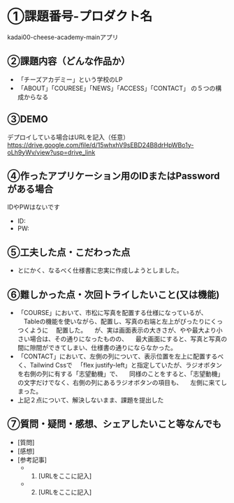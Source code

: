 # ①課題番号-プロダクト名

kadai00-cheese-academy-mainアプリ

## ②課題内容（どんな作品か）

- 「チーズアカデミー」という学校のLP
- 「ABOUT」「COURESE」「NEWS」「ACCESS」「CONTACT」
   の５つの構成からなる

## ③DEMO

デプロイしている場合はURLを記入（任意）
https://drive.google.com/file/d/15whxhV9sEBD24B8drHpWBo1y-oLh9yWv/view?usp=drive_link

## ④作ったアプリケーション用のIDまたはPasswordがある場合
IDやPWはないです
- ID: 
- PW: 

## ⑤工夫した点・こだわった点

- とにかく、なるべく仕様書に忠実に作成しようとしました。

## ⑥難しかった点・次回トライしたいこと(又は機能)

- 「COURSE」において、市松に写真を配置する仕様になっているが、
　Tableの機能を使いながら、配置し、写真の右端と左上がぴったりにくっつくように
　配置した。
　が、実は画面表示の大きさが、やや最大より小さい場合は、その通りになったものの、
　最大画面にすると、写真と写真の間に隙間ができてしまい、仕様書の通りにならなかった。
- 「CONTACT」において、左側の列について、表示位置を左上に配置するべく、Tailwind Cssで
　「flex justify-left」と指定していたが、ラジオボタンを右側の列に有する「志望動機」で、
　同様のことをすると、「志望動機」の文字だけでなく、右側の列にあるラジオボタンの項目も、
　左側に来てしまった。
- 上記２点について、解決しないまま、課題を提出した

## ⑦質問・疑問・感想、シェアしたいこと等なんでも

- [質問]
- [感想]
- [参考記事]
  - 1. [URLをここに記入]
  - 2. [URLをここに記入]
